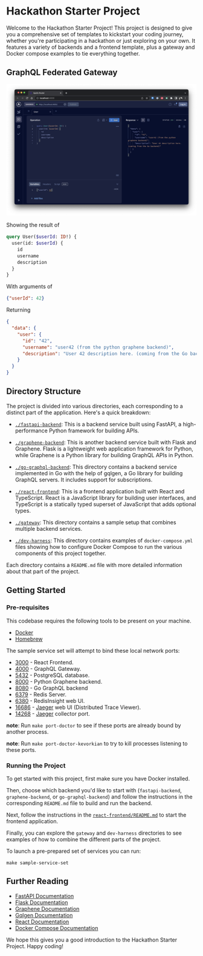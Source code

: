 # Hackathon Starter Project

Welcome to the Hackathon Starter Project! This project is designed to give you a comprehensive set of templates to kickstart your coding journey, whether you're participating in a hackathon or just exploring on your own. It features a variety of backends and a frontend template, plus a gateway and Docker compose examples to tie everything together.


## GraphQL Federated Gateway
![GraphQL Gateway Screenshot](./gateway-screenshot.png)

Showing the result of

```graphql
query User($userId: ID!) {
  user(id: $userId) {
    id
    username
    description
  }
}
```

With arguments of
```json
{"userId": 42}
```

Returning
```json
{
  "data": {
    "user": {
      "id": "42",
      "username": "user42 (from the python graphene backend)",
      "description": "User 42 description here. (coming from the Go backend)"
    }
  }
}
```

## Directory Structure

The project is divided into various directories, each corresponding to a distinct part of the application. Here's a quick breakdown:

- [`./fastapi-backend`](./fastapi-backend): This is a backend service built using FastAPI, a high-performance Python framework for building APIs.

- [`./graphene-backend`](./graphene-backend): This is another backend service built with Flask and Graphene. Flask is a lightweight web application framework for Python, while Graphene is a Python library for building GraphQL APIs in Python.

- [`./go-graphql-backend`](./go-graphql-backend): This directory contains a backend service implemented in Go with the help of gqlgen, a Go library for building GraphQL servers. It includes support for subscriptions.

- [`./react-frontend`](./react-frontend): This is a frontend application built with React and TypeScript. React is a JavaScript library for building user interfaces, and TypeScript is a statically typed superset of JavaScript that adds optional types.

- [`./gateway`](./gateway): This directory contains a sample setup that combines multiple backend services. 

- [`./dev-harness`](./dev-harness): This directory contains examples of `docker-compose.yml` files showing how to configure Docker Compose to run the various components of this project together.

Each directory contains a `README.md` file with more detailed information about that part of the project. 

## Getting Started

### Pre-requisites

This codebase requires the following tools to be present on your machine.

- [Docker](https://docs.docker.com/get-docker/)
- [Homebrew](https://brew.sh/)

The sample service set will attempt to bind these local network ports:
- [3000](http://localhost:3000) - React Frontend.
- [4000](http://localhost:4000) - GraphQL Gateway.
- [5432](https://www.postgresql.org/docs/current/app-psql.html) - PostgreSQL database.
- [8000](http://localhost:8000/graphql) - Python Graphene backend.
- [8080](http://localhost:8080) - Go GraphQL backend
- [6379](https://redis.io/docs/ui/cli/#command-line-usage) - Redis Server.
- [6380](http://localhost:6380) - RedisInsight web UI.
- [16686](http://localhost:16686) - [Jaeger](https://www.jaegertracing.io/docs/1.45/getting-started/) web UI (Distributed Trace
  Viewer).
- [14268](http://localhost:14268) - [Jaeger](https://www.jaegertracing.io/docs/1.45/getting-started/) collector port.


**note**: Run `make port-doctor` to see if these ports are already bound by another process.

**note**: Run `make port-doctor-kevorkian` to try to kill processes listening to these ports.

### Running the Project

To get started with this project, first make sure you have Docker installed.

Then, choose which backend you'd like to start with (`fastapi-backend`, `graphene-backend`, or `go-graphql-backend`) and follow the instructions in the corresponding `README.md` file to build and run the backend.

Next, follow the instructions in the [`react-frontend/README.md`](./react-frontend/README.md) to start the frontend application.

Finally, you can explore the `gateway` and `dev-harness` directories to see examples of how to combine the different parts of the project.

To launch a pre-prepared set of services you can run:

```shell
make sample-service-set
```

## Further Reading

- [FastAPI Documentation](https://fastapi.tiangolo.com/)
- [Flask Documentation](https://flask.palletsprojects.com/)
- [Graphene Documentation](https://docs.graphene-python.org/)
- [Gqlgen Documentation](https://gqlgen.com/)
- [React Documentation](https://reactjs.org/)
- [Docker Compose Documentation](https://docs.docker.com/compose/)

We hope this gives you a good introduction to the Hackathon Starter Project. Happy coding!
